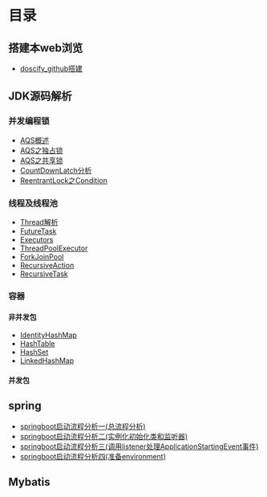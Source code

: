 # 目录

## 搭建本web浏览

* [doscify_github搭建](doscify_github搭建.md)

## JDK源码解析

### 并发编程锁

* [AQS概述](JDK/并发编程之锁/AQS-概述.md)
* [AQS之独占锁](JDK/并发编程之锁/AQS-独占锁(ReentrantLock).md)
* [AQS之共享锁](JDK/并发编程之锁/AQS共享锁(semaphore).md)
* [CountDownLatch分析](JDK/并发编程之锁/CountDownLatch.md)
* [ReentrantLock之Condition](JDK/并发编程之锁/ReentrantLock之condition使用.md)

### 线程及线程池

* [Thread解析](JDK/线程及线程池/Thread解析.md)
* [FutureTask](JDK/线程及线程池/FutureTask.md)
* [Executors](JDK/线程及线程池/Exceutors.md)
* [ThreadPoolExecutor](JDK/线程及线程池/ThreadPoolExecutor.md)
* [ForkJoinPool](JDK/线程及线程池/ForkJoinPool.md)
* [RecursiveAction](JDK/线程及线程池/RecursiveAction.md)
* [RecursiveTask](JDK/线程及线程池/RecursiveTask.md)

### 容器

#### 非并发包

* [IdentityHashMap](JDK/容器/IdentityHashMap.md)
* [HashTable](JDK/容器/HashTable.md)
* [HashSet](JDK/容器/HashSet.md)
* [LinkedHashMap](JDK/容器/LinkedHashMap.md)

#### 并发包

## spring

* [springboot启动流程分析一(总流程分析)](Spring/springboot启动分析一.md)
* [springboot启动流程分析二(实例化初始化类和监听器)](Spring/springboot启动分析二.md)
* [springboot启动流程分析三(调用listener处理ApplicationStartingEvent事件)](Spring/springboot启动分析三.md)
* [springboot启动流程分析四(准备environment)](Spring/springboot启动分析四.md)

## Mybatis



